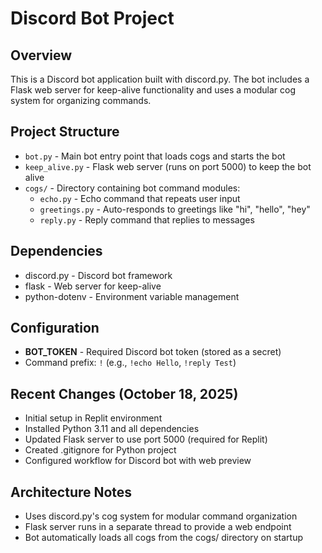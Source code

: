 # Discord Bot Project

## Overview
This is a Discord bot application built with discord.py. The bot includes a Flask web server for keep-alive functionality and uses a modular cog system for organizing commands.

## Project Structure
- `bot.py` - Main bot entry point that loads cogs and starts the bot
- `keep_alive.py` - Flask web server (runs on port 5000) to keep the bot alive
- `cogs/` - Directory containing bot command modules:
  - `echo.py` - Echo command that repeats user input
  - `greetings.py` - Auto-responds to greetings like "hi", "hello", "hey"
  - `reply.py` - Reply command that replies to messages

## Dependencies
- discord.py - Discord bot framework
- flask - Web server for keep-alive
- python-dotenv - Environment variable management

## Configuration
- **BOT_TOKEN** - Required Discord bot token (stored as a secret)
- Command prefix: `!` (e.g., `!echo Hello`, `!reply Test`)

## Recent Changes (October 18, 2025)
- Initial setup in Replit environment
- Installed Python 3.11 and all dependencies
- Updated Flask server to use port 5000 (required for Replit)
- Created .gitignore for Python project
- Configured workflow for Discord bot with web preview

## Architecture Notes
- Uses discord.py's cog system for modular command organization
- Flask server runs in a separate thread to provide a web endpoint
- Bot automatically loads all cogs from the cogs/ directory on startup
